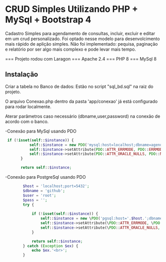 # CRUD Simples Utilizando PHP + MySql + Bootstrap 4
Cadastro Simples para agendamento de consultas, incluir, excluir e editar em um crud personalizado.
Foi optado nesse modelo para desenvolcimento mais rápido de aplição simples. 
Não foi implementado: pequisa, paginação e relatório por ser algo mais complexo e pode levar mais tempo.

=== Projeto rodou com Laragon
=== Apache 2.4
=== PHP 8
=== MySql 8 


Instalação
------------

Criar a tabela no Banco de dados: 
Estão no script "sql_bd.sql" na raiz do projeto.

O arquivo Conexao.php dentro da pasta 'app/conexao' já está configurado para rodar localmente.<br>

Aterar parâmetros caso necessário (dbname,user,password) na conexão de acordo com o banco. <br>

-Conexão para MySql usando PDO
```php
 if (!isset(self::$instance)) {
           self::$instance = new PDO('mysql:host=localhost;dbname=agendamento', 'root', '', array(PDO::MYSQL_ATTR_INIT_COMMAND => "SET NAMES utf8"));
           self::$instance->setAttribute(PDO::ATTR_ERRMODE, PDO::ERRMODE_EXCEPTION);
           self::$instance->setAttribute(PDO::ATTR_ORACLE_NULLS, PDO::NULL_EMPTY_STRING);
       }

       return self::$instance;
```
-Conexão para PostgreSql usando PDO

```php
        $host = 'localhost;port=5432';
        $dbname = 'github';
        $user = 'root';
        $pass = '';
        try {
      
            if (!isset(self::$instance)) {
                self::$instance = new \PDO('pgsql:host='.$host.';dbname=' . $dbname . ';options=\'--client_encoding=UTF8\'', $user, $pass);
                self::$instance->setAttribute(\PDO::ATTR_ERRMODE, \PDO::ERRMODE_EXCEPTION);
                self::$instance->setAttribute(\PDO::ATTR_ORACLE_NULLS, \PDO::NULL_EMPTY_STRING);
            }

            return self::$instance;
        } catch (Exception $ex) {
            echo $ex.'<br>';
        }
```



